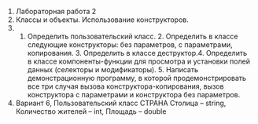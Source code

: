 1) Лабораторная работа 2
2) Классы и объекты. Использование конструкторов.
3) 1. Определить пользовательский класс. 2. Определить в классе следующие конструкторы: без параметров, с параметрами, 
копирования. 3. Определить в классе деструктор.4. Определить в классе компоненты-функции для просмотра и установки полей 
данных (селекторы и модификаторы). 5. Написать демонстрационную программу, в которой продемонстрировать все три 
случая вызова конструктора-копирования, вызов конструктора с параметрами и 
конструктора без параметров.
4) Вариант 6, Пользовательский класс СТРАНА Столица – string, Количество жителей – int, Площадь – double
